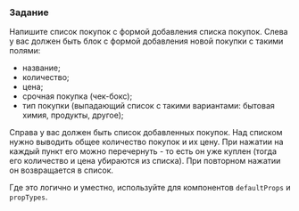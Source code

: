 ### Задание

Напишите список покупок с формой добавления списка покупок. 
Слева у вас должен быть блок с формой добавления новой покупки с такими полями:
- название;
- количество;
- цена;
- срочная покупка (чек-бокс);
- тип покупки (выпадающий список с такими вариантами: бытовая химия, продукты, другое);

Справа у вас должен быть список добавленных покупок. Над списком 
нужно выводить общее количество покупок и их цену.
При нажатии на каждый пункт его можно перечернуть - то есть он уже куплен
(тогда его количество и цена убираются из списка). При повторном нажатии он
возвращается в список.

Где это логично и уместно, используйте для компонентов `defaultProps` и `propTypes`.
